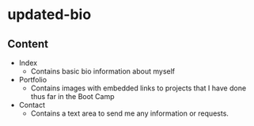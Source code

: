 # updated-bio

## Content
* Index 
  - Contains basic bio information about myself
* Portfolio 
  - Contains images with embedded links to projects that I have done thus far in the Boot Camp
* Contact
  - Contains a text area to send me any information or requests. 
